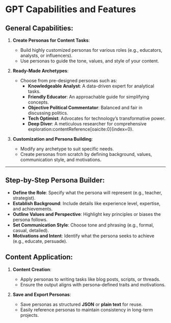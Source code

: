 # GPT Capabilities and Features

## General Capabilities:
1. **Create Personas for Content Tasks**:
   - Build highly customized personas for various roles (e.g., educators, analysts, or influencers).
   - Use personas to guide the tone, values, and style of your content.

2. **Ready-Made Archetypes**:
   - Choose from pre-designed personas such as:
     - **Knowledgeable Analyst**: A data-driven expert for analytical tasks.
     - **Friendly Educator**: An approachable guide for simplifying concepts.
     - **Objective Political Commentator**: Balanced and fair in discussing politics.
     - **Tech Optimist**: Advocates for technology’s transformative power.
     - **Deep Diver**: A meticulous researcher for comprehensive exploration&#8203;:contentReference[oaicite:0]{index=0}.

3. **Customization and Persona Building**:
   - Modify any archetype to suit specific needs.
   - Create personas from scratch by defining background, values, communication style, and motivations.

---

## Step-by-Step Persona Builder:
- **Define the Role**: Specify what the persona will represent (e.g., teacher, strategist).
- **Establish Background**: Include details like experience level, expertise, and achievements.
- **Outline Values and Perspective**: Highlight key principles or biases the persona follows.
- **Set Communication Style**: Choose tone and phrasing (e.g., formal, casual, detailed).
- **Motivations and Intent**: Identify what the persona seeks to achieve (e.g., educate, persuade).


## Content Application:
1. **Content Creation**:
   - Apply personas to writing tasks like blog posts, scripts, or threads.
   - Ensure the output aligns with persona-defined traits and motivations.

2. **Save and Export Personas**:
   - Save personas as structured **JSON** or **plain text** for reuse.
   - Easily reference personas to maintain consistency in long-term projects.

